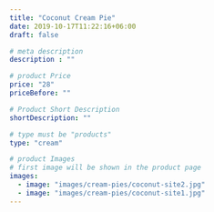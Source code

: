 ```yaml
---
title: "Coconut Cream Pie"
date: 2019-10-17T11:22:16+06:00
draft: false

# meta description
description : ""

# product Price
price: "28"
priceBefore: ""

# Product Short Description
shortDescription: ""

# type must be "products"
type: "cream"

# product Images
# first image will be shown in the product page
images:
  - image: "images/cream-pies/coconut-site2.jpg"
  - image: "images/cream-pies/coconut-site1.jpg"
---
```

